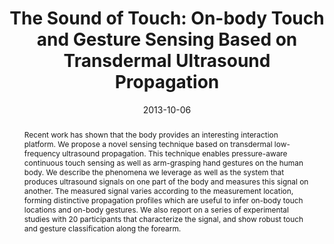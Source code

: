 ---
abstract: |-
  Recent work has shown that the body provides an interesting interaction platform. We propose a novel sensing technique based on transdermal low-frequency ultrasound propagation. This technique enables pressure-aware continuous touch sensing as well as arm-grasping hand gestures on the human body. We describe the phenomena we leverage as well as the system that produces ultrasound signals on one part of the body and measures this signal on another. The measured signal varies according to the measurement location, forming distinctive propagation profiles which are useful to infer on-body touch locations and on-body gestures. We also report on a series of experimental studies with 20 participants that characterize the signal, and show robust touch and gesture classification along the forearm.
authors:
- Adiyan Mujibiya
- Xiang Cao
- Desney S. Tan
- Dan Morris
- patel
- Jun Rekimoto
award: ''
bibtex: |-
  @inproceedings{Mujibiya:2013:STO:2512349.2512821,
   author = {Mujibiya, Adiyan and Cao, Xiang and Tan, Desney S. and Morris, Dan and Patel, Shwetak N. and Rekimoto, Jun},
   title = {The Sound of Touch: On-body Touch and Gesture Sensing Based on Transdermal Ultrasound Propagation},
   booktitle = {Proceedings of the 2013 ACM International Conference on Interactive Tabletops and Surfaces},
   series = {ITS '13},
   year = {2013},
   isbn = {978-1-4503-2271-3},
   location = {St. Andrews, Scotland, United Kingdom},
   pages = {189--198},
   numpages = {10},
   url = {http://doi.acm.org/10.1145/2512349.2512821},
   doi = {10.1145/2512349.2512821},
   acmid = {2512821},
   publisher = {ACM},
   address = {New York, NY, USA},
   keywords = {gestures, on-body sensing, skin, ultrasound propagation},
  }
caption: ''
citation: |-
  Adiyan Mujibiya, Xiang Cao, Desney S. Tan, Dan Morris, Shwetak N. Patel, and Jun Rekimoto. 2013. The sound of touch: on-body touch and gesture sensing based on transdermal ultrasound propagation.  In Proceedings of the 2013 ACM international conference on Interactive tabletops and surfaces (ITS '13). ACM, New York, NY, USA,  189-198. DOI=http://dx.doi.org/10.1145/2512349.2512821
conference: ITS '13
date: '2013-10-06'
image: ''
pdf: /pdfs/the-sound-of-touch.pdf
thumbnail: ''
title: 'The Sound of Touch: On-body Touch and Gesture Sensing Based on Transdermal
  Ultrasound Propagation'
video: ''
video_embed: ''
---